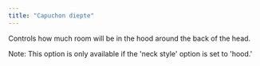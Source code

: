 ```yaml
---
title: "Capuchon diepte"
---
```


Controls how much room will be in the hood around the back of the head.

Note: This option is only available if the 'neck style' option is set to 'hood.'
